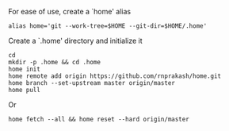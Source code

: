 For ease of use, create a `home' alias

    alias home='git --work-tree=$HOME --git-dir=$HOME/.home'

Create a `.home' directory and initialize it

    cd
    mkdir -p .home && cd .home
    home init
    home remote add origin https://github.com/rnprakash/home.git
    home branch --set-upstream master origin/master
    home pull

Or

    home fetch --all && home reset --hard origin/master
